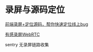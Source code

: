 # 录屏与源码定位
[前端录屏+定位源码，帮你快速定位线上bug](https://juejin.cn/post/7173596154297810957)  

[有感录屏WebRTC](https://juejin.cn/post/7137949253493587975#heading-3)

sentry 无录屏链路收集
